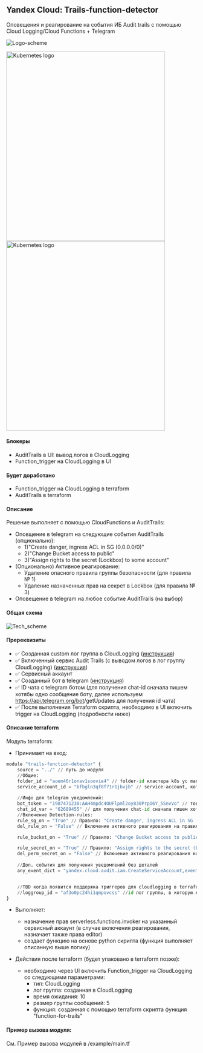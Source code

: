 ## Yandex Cloud: Trails-function-detector
Оповещения и реагирование на события ИБ Audit trails с помощью Cloud Logging/Cloud Functions + Telegram

![Logo-scheme](https://user-images.githubusercontent.com/85429798/132173603-0fde1851-2572-404a-82a0-33034e16d0ea.png)

<a href="https://kubernetes.io/">
    <img src="https://user-images.githubusercontent.com/85429798/132173624-89b9fc81-aea0-43ac-a30b-fc354ab3659c.png"
         alt="Kubernetes logo" title="Kubernetes" height="500" width="420" />
</a></br>

<a href="https://kubernetes.io/">
    <img src="https://user-images.githubusercontent.com/85429798/132173630-c34a6bd9-7e39-472e-8199-6a334fa0753d.png"
         alt="Kubernetes logo" title="Kubernetes" height="500" width="420" />
</a></br>



#### Блокеры
- AuditTrails в UI: вывод логов в CloudLogging
- Function_trigger на CloudLogging в UI

#### Будет доработано
- Function_trigger на CloudLogging в terraform 
- AuditTrails в terraform

#### Описание 
Решение выполняет c помощью CloudFunctions и AuditTrails:

- Оповщение в telegram на следующие события AuditTrails (опционально):
    - 1)"Create danger, ingress ACL in SG (0.0.0.0/0)"
    - 2)"Change Bucket access to public"
    - 3)"Assign rights to the secret (Lockbox) to some account"
- (Опционально) Активное реагирование:
    - Удаление опасного правила группы безопасности (для правила № 1)
    - Удаление назначенных прав на секрет в Lockbox (для правила № 3)
- Оповещение в telegram на любое событие AuditTrails (на выбор)

#### Общая схема 

![Tech_scheme](https://user-images.githubusercontent.com/85429798/132173681-8c32b75f-ebf5-4c98-ba5f-bc90ea482d07.png)

#### Пререквизиты
- :white_check_mark: Созданная custom лог группа в CloudLogging ([инструкция](https://cloud.yandex.ru/docs/logging/operations/create-group))
- :white_check_mark: Включенный сервис Audit Trails (с выводом логов в лог группу CloudLogging) ([инструкция](https://cloud.yandex.ru/docs/audit-trails/quickstart))
- :white_check_mark: Сервисный аккаунт
- :white_check_mark: Созданный бот в telegram ([инструкция](https://tlgrm.ru/docs/bots#kak-sozdat-bota))
- :white_check_mark: ID чата с telegram ботом (для получения chat-id сначала пишем хотябы одно сообщение боту, далее используем https://api.telegram.org/bot<token>/getUpdates для получения id чата)
- :white_check_mark: После выполнения Terraform скрипта, необходимо в UI включить trigger на CloudLogging (подробности ниже)


#### Описание terraform 
Модуль terraform:
- Принимает на вход: 

```Python
module "trails-function-detector" {
    source = "../" // путь до модуля
    //Общие:
    folder_id = "aoem46r1onav1soovie4" // folder-id кластера k8s yc managed-kubernetes cluster get --id <ID кластера> --format=json | jq  .folder_id
    service_account_id = "bfbgln3qf8f71r1jbvjb" // service-account, которому будут назначены права: serverless.functions.invoker
    
    //Инфо для telegram уведомлений:
    bot_token = "1987471230:AAH4mpdc4OUFlpml2oy830PrpO6Y_5SnvVo" // токен telegram бота для отправки уведомлений (Для того, чтобы получить токен https://proglib.io/p/telegram-bot)
    chat_id_var = "62689455" // для получения chat-id сначала пишем хоть одно сообщение боту, далее используем https://api.telegram.org/bot<token>/getUpdates для получения
    //Включение Detection-rules:
    rule_sg_on = "True" // Правило: "Create danger, ingress ACL in SG (0.0.0.0/0)" (если не требуется то выставить в False)
    del_rule_on = "False" // Включение активного реагирования на правило rule_sg_on: удаляет опасное правило группы безопасности

    rule_bucket_on = "True" // Правило: "Change Bucket access to public" (если не требуется то выставить в False)

    rule_secret_on = "True" // Правило: "Assign rights to the secret (Lockbox) to some account" (если не требуется то выставить в False)
    del_perm_secret_on = "False" // Включение активного реагирования на правило rule_secret_on: удаляет назначенные права на секрет в Lockbox
    
    //Доп. события для получения уведомлений без деталей
    any_event_dict = "yandex.cloud.audit.iam.CreateServiceAccount,event2" // оставить как есть, если не требуется, либо "yandex.cloud.audit.iam.CreateServiceAccount,event2", названия событий, можно получить https://cloud.yandex.ru/docs/audit-trails/concepts/events


    //TBD когда появится поддержка триггеров для cloudlogging в terraform
    //loggroup_id = "af3o0pc24hi1qmpovcss" //id лог группы, в которую AuditTrails пишет события (можно посмотреть в CloudLogging, создавалась при создании трейла)
}
```

- Выполняет: 
	- назначение прав serverless.functions.invoker на указанный сервисный аккаунт (в случае включения реагирования, назначает также права editor)
    - создает функцию на основе python скрипта (функция выполняет описанную выше логику)

- Действия после terraform (будет упаковано в terraform позже):
    - необходимо через UI включить Function_trigger на CloudLogging со следующими параметрами:
        - тип: CloudLogging
        - лог группа: созданная в CloudLogging
        - время ожидания: 10
        - размер группы сообщений: 5
        - функция: созданная с помощью terraform скрипта функция "function-for-trails"


#### Пример вызова модуля:
См. Пример вызова модулей в /example/main.tf 

